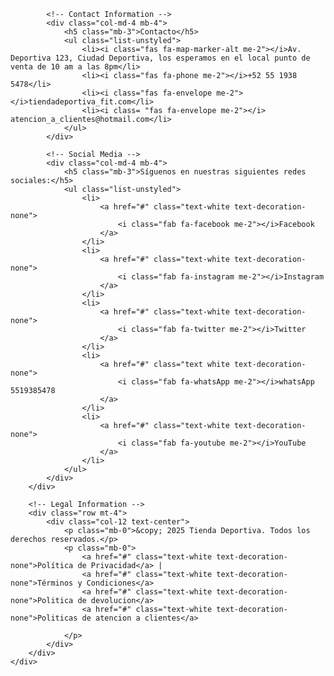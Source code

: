 <!-- Footer container -->
<footer class="bg-dark text-white py-5">
    <div class="container">
        <div class="row">
            <!-- Navigation -->
            
            <!-- Contact Information -->
            <div class="col-md-4 mb-4">
                <h5 class="mb-3">Contacto</h5>
                <ul class="list-unstyled">
                    <li><i class="fas fa-map-marker-alt me-2"></i>Av. Deportiva 123, Ciudad Deportiva, los esperamos en el local punto de venta de 10 am a las 8pm</li>
                    <li><i class="fas fa-phone me-2"></i>+52 55 1938 5478</li>
                    <li><i class="fas fa-envelope me-2"></i>tiendadeportiva_fit.com</li>
                    <li><i class= "fas fa-envelope me-2"></i> atencion_a_clientes@hotmail.com</li>
                </ul>
            </div>

            <!-- Social Media -->
            <div class="col-md-4 mb-4">
                <h5 class="mb-3">Síguenos en nuestras siguientes redes sociales:</h5>
                <ul class="list-unstyled">
                    <li>
                        <a href="#" class="text-white text-decoration-none">
                            <i class="fab fa-facebook me-2"></i>Facebook
                        </a>
                    </li>
                    <li>
                        <a href="#" class="text-white text-decoration-none">
                            <i class="fab fa-instagram me-2"></i>Instagram
                        </a>
                    </li>
                    <li>
                        <a href="#" class="text-white text-decoration-none">
                            <i class="fab fa-twitter me-2"></i>Twitter
                        </a>
                    </li>
                    <li>
                        <a href="#" class="text white text-decoration-none">
                            <i class="fab fa-whatsApp me-2"></i>whatsApp 5519385478
                        </a>
                    </li>
                    <li>
                        <a href="#" class="text-white text-decoration-none">
                            <i class="fab fa-youtube me-2"></i>YouTube
                        </a>
                    </li>
                </ul>
            </div>
        </div>

        <!-- Legal Information -->
        <div class="row mt-4">
            <div class="col-12 text-center">
                <p class="mb-0">&copy; 2025 Tienda Deportiva. Todos los derechos reservados.</p>
                <p class="mb-0">
                    <a href="#" class="text-white text-decoration-none">Política de Privacidad</a> | 
                    <a href="#" class="text-white text-decoration-none">Términos y Condiciones</a>
                    <a href="#" class="text-white text-decoration-none">Politica de devolucion</a>
                    <a href="#" class="text-white text-decoration-none">Politicas de atencion a clientes</a>

                </p>
            </div>
        </div>
    </div>
</footer>
